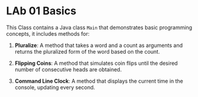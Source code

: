# LAb 01 Basics 

This Class contains a Java class `Main` that demonstrates basic programming concepts, it includes methods for:

1. **Pluralize**: A method that takes a word and a count as arguments and returns the pluralized form of the word based on the count.
   
2. **Flipping Coins**: A method that simulates coin flips until the desired number of consecutive heads are obtained.

3. **Command Line Clock**: A method that displays the current time in the console, updating every second.